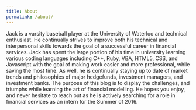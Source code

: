 ```yaml
---
title: About
permalink: /about/
---
```

<html> 
<p>
Jack is a varsity baseball player at the University of Waterloo and technical enthusiast. He continually strives to improve both his technical and interpersonal skills towards the goal of a successful career in financial services. Jack has spent the large portion of his time in university learning various coding languages including C++, Ruby, VBA, HTML5, CSS, and Javascript with the goal of making work easier and more professional, while saving the most time. As well, he is continually staying up to date of market trends and philosophies of major hedgefunds, investment managers, and investment banks. The purpose of this blog is to display the challenges, and triumphs while learning the art of financial modelling. He hopes you enjoy, and never hesitate to reach out as he is actively searching for a role in financial services as an intern for the Summer of 2016. 
</p> 

</html> 
